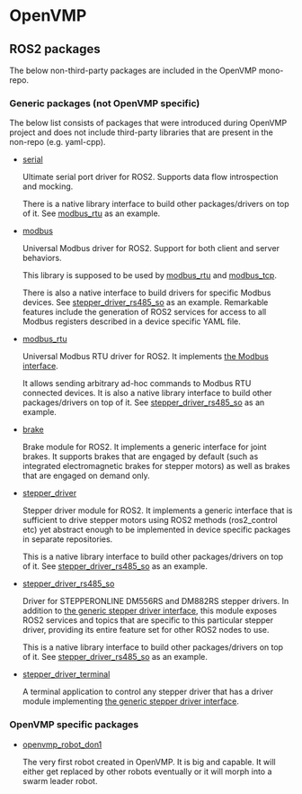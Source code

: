 # OpenVMP

## ROS2 packages

The below non-third-party packages are included in the OpenVMP mono-repo.

### Generic packages (not OpenVMP specific)

The below list consists of packages that were introduced during OpenVMP project
and does not include third-party libraries that are present in the non-repo
(e.g. yaml-cpp).

- [serial](https://github.com/openvmp/serial)

  Ultimate serial port driver for ROS2.
  Supports data flow introspection and mocking.

  There is a native library interface to build other packages/drivers on top of
  it. See [modbus\_rtu](https://github.com/openvmp/modbus_rtu) as an example.

- [modbus](https://github.com/openvmp/modbus)

  Universal Modbus driver for ROS2.
  Support for both client and server behaviors.

  This library is supposed to be used by
  [modbus\_rtu](https://github.com/openvmp/modbus_rtu) and
  [modbus\_tcp](https://github.com/openvmp/modbus_tcp).

  There is also a native interface to build drivers for specific Modbus devices.
  See
  [stepper\_driver\_rs485\_so](https://github.com/openvmp/stepper_driver_rs485_so)
  as an example.
  Remarkable features include the generation of ROS2 services for access to all
  Modbus registers described in a device specific YAML file.

- [modbus\_rtu](https://github.com/openvmp/modbus_rtu)

  Universal Modbus RTU driver for ROS2.
  It implements [the Modbus interface](https://github.com/openvmp/modbus).

  It allows sending arbitrary ad-hoc commands to Modbus RTU connected devices.
  It is also a native library interface to build other packages/drivers on top
  of it. See
  [stepper\_driver\_rs485\_so](https://github.com/openvmp/stepper_driver_rs485_so)
  as an example.

- [brake](https://github.com/openvmp/brake)

  Brake module for ROS2. It implements a generic interface for joint brakes.
  It supports brakes that are engaged by default (such as integrated electromagnetic brakes for stepper motors) as well as brakes that are engaged on demand only.

- [stepper\_driver](https://github.com/openvmp/stepper_driver)

  Stepper driver module for ROS2. It implements a generic interface that is
  sufficient to drive stepper motors using ROS2 methods (ros2\_control etc) yet
  abstract enough to be implemented in device specific packages in separate
  repositories.

  This is a native library interface to build other packages/drivers on top of
  it. See
  [stepper\_driver\_rs485\_so](https://github.com/openvmp/stepper_driver_rs485_so)
  as an example.

- [stepper\_driver\_rs485\_so](https://github.com/openvmp/stepper_driver_rs485_so)

  Driver for STEPPERONLINE DM556RS and DM882RS stepper drivers.
  In addition to
  [the generic stepper driver interface](https://github.com/openvmp/stepper_driver),
  this module exposes ROS2 services and topics that are specific to this
  particular stepper driver, providing its entire feature set for other ROS2
  nodes to use.

  This is a native library interface to build other packages/drivers on top of
  it. See
  [stepper\_driver\_rs485\_so](https://github.com/openvmp/stepper_driver_rs485_so)
  as an example.

- [stepper\_driver\_terminal](https://github.com/openvmp/stepper_driver_terminal)

  A terminal application to control any stepper driver that has a driver module
  implementing
  [the generic stepper driver interface](https://github.com/openvmp/stepper_driver).

### OpenVMP specific packages

- [openvmp\_robot\_don1](https://github.com/openvmp/openvmp_robot_don1)

  The very first robot created in OpenVMP. It is big and capable. It will either
  get replaced by other robots eventually or it will morph into a swarm leader
  robot.

